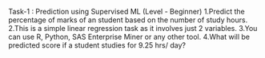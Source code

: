 Task-1 : Prediction using Supervised ML (Level - Beginner) 
1.Predict the percentage of marks of an student based on the number of study hours.
2.This is a simple linear regression task as it involves just 2 variables.
3.You can use R, Python, SAS Enterprise Miner or any other tool.
4.What will be predicted score if a student studies for 9.25 hrs/ day?
